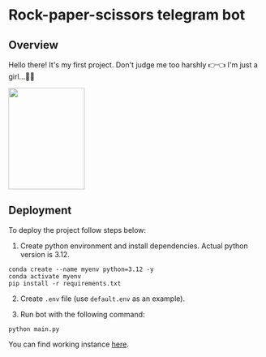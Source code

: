 # Rock-paper-scissors telegram bot
## Overview
Hello there! It's my first project. Don't judge me too harshly 👉👈 I'm just a girl...🎀✨ 

<img src="https://ih1.redbubble.net/image.5471174650.5656/bg,f8f8f8-flat,750x,075,f-pad,750x1000,f8f8f8.jpg" width="150" height="200">

## Deployment
To deploy the project follow steps below:  
1. Create python environment and install dependencies. Actual python version is 3.12.  
```
conda create --name myenv python=3.12 -y
conda activate myenv
pip install -r requirements.txt
```

2. Create `.env` file (use `default.env` as an example).

3. Run bot with the following command: 
```
python main.py
```

You can find working instance [here](https://t.me/One_Two_Su_E_fa_Bot).
